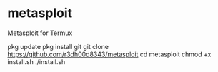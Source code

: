 # metasploit
Metasploit for Termux

pkg update
pkg install git
git clone https://github.com/r3dh00d8343/metasploit
cd metasploit
chmod +x install.sh
./install.sh
